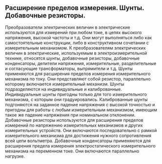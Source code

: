 ## Расширение пределов измерения. Шунты. Добавочные резисторы.
Преобразователи электрических величин в электрические используются для измерений при любом токе, в цепях высокого напряжения, высокой частоты и т.д. Они могут выполняться либо как самостоятельные конструкции, либо в конструктивном сочетании с измерительным механизмом. К преобразователям электрических величин в электрические, используемым в электроизмерительной технике, относятся шунты, добавочные резисторы, добавочные конденсаторы, делители напряжения, измерительные, разделительные и согласующие трансформаторы, выпрямители и т.д. 
Шунты применяются для расширения пределов измерения измерительного механизма по току. Они представляют собой резистор, параллельно которому включается измерительный механизм. Шунты подразделяются на индивидуальные и калиброванные. Индивидуальные шунты пригодны только для того измерительного механизма, с которым они градуировались. Калиброванные шунты подгоняются на заданное падение напряжения с высокой точностью и пригодны для работы с любым измерительным механизмом, имеющим такое же падение напряжения при номинальном отклонении.
Добавочные резисторы используются для расширения пределов измерений по напряжению измерительных механизмов и других измерительных устройств. Они включаются последовательно с рамкой измерительного механизма для достижения нужного сопротивления всей цепи вольтметра. 
Добавочные конденсаторы применяются для расширения предела измерения электростатического измерительного механизма на переменном токе. Они включаются параллельно нагрузке.

